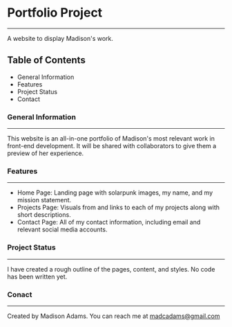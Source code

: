 # Portfolio Project 
---
A website to display Madison's work. 
## Table of Contents 
- General Information 
- Features  
- Project Status 
- Contact
### General Information 
---
This website is an all-in-one portfolio of Madison's most relevant work in front-end development. It will be shared with collaborators to give them a preview of her experience. 
### Features 
---
- Home Page: Landing page with solarpunk images, my name, and my mission statement. 
- Projects Page: Visuals from and links to each of my projects along with short descriptions. 
- Contact Page: All of my contact information, including email and relevant social media accounts. 
### Project Status 
---
I have created a rough outline of the pages, content, and styles. No code has been written yet. 
### Conact 
---
Created by Madison Adams. You can reach me at madcadams@gmail.com
